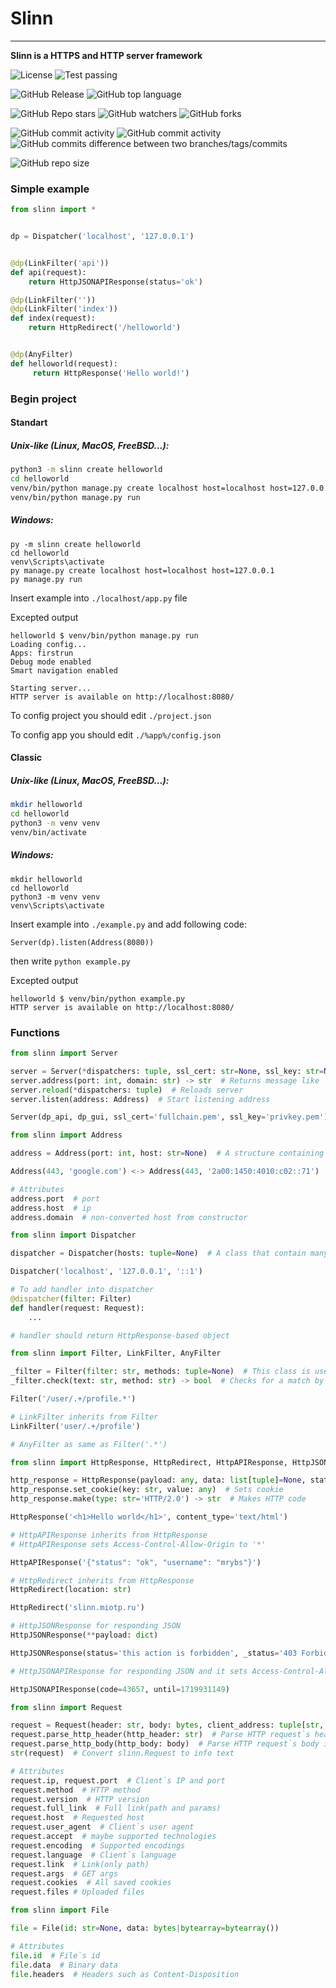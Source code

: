 # Slinn

---

**Slinn is a HTTPS and HTTP server framework**

![License](https://img.shields.io/github/license/mrybs/slinn)
![Test passing](https://img.shields.io/badge/works_on_my_server-2BD331)

![GitHub Release](https://img.shields.io/github/v/release/mrybs/slinn)
![GitHub top language](https://img.shields.io/github/languages/top/mrybs/slinn)

![GitHub Repo stars](https://img.shields.io/github/stars/mrybs/slinn)
![GitHub watchers](https://img.shields.io/github/watchers/mrybs/slinn)
![GitHub forks](https://img.shields.io/github/forks/mrybs/slinn)

![GitHub commit activity](https://img.shields.io/github/commit-activity/w/mrybs/slinn)
![GitHub commit activity](https://img.shields.io/github/commit-activity/t/mrybs/slinn)
![GitHub commits difference between two branches/tags/commits](https://img.shields.io/github/commits-difference/mrybs/slinn?base=master&head=snapshots&label=master%20and%20snapshots%20difference)

![GitHub repo size](https://img.shields.io/github/repo-size/mrybs/slinn)


### Simple example
```python
from slinn import *


dp = Dispatcher('localhost', '127.0.0.1')


@dp(LinkFilter('api'))
def api(request):
    return HttpJSONAPIResponse(status='ok')

@dp(LinkFilter(''))
@dp(LinkFilter('index'))
def index(request):
    return HttpRedirect('/helloworld')


@dp(AnyFilter)
def helloworld(request):
     return HttpResponse('Hello world!')

```

### Begin project
#### Standart
##### Unix-like (Linux, MacOS, FreeBSD...):
```bash
python3 -m slinn create helloworld
cd helloworld
venv/bin/python manage.py create localhost host=localhost host=127.0.0.1
venv/bin/python manage.py run 
```

##### Windows:
```batch
py -m slinn create helloworld
cd helloworld
venv\Scripts\activate
py manage.py create localhost host=localhost host=127.0.0.1
py manage.py run 
```

Insert example into `./localhost/app.py` file

Excepted output
```
helloworld $ venv/bin/python manage.py run
Loading config...
Apps: firstrun
Debug mode enabled
Smart navigation enabled

Starting server...
HTTP server is available on http://localhost:8080/
```

To config project you should edit `./project.json`

To config app you should edit `./%app%/config.json`

#### Classic
##### Unix-like (Linux, MacOS, FreeBSD...):
```bash 
mkdir helloworld 
cd helloworld
python3 -m venv venv
venv/bin/activate
```

##### Windows:
```batch
mkdir helloworld 
cd helloworld
python3 -m venv venv
venv\Scripts\activate
```

Insert example into `./example.py` and add following code:
```
Server(dp).listen(Address(8080))
```
then write `python example.py`

Excepted output
```
helloworld $ venv/bin/python example.py
HTTP server is available on http://localhost:8080/
```

### Functions
```python
from slinn import Server

server = Server(*dispatchers: tuple, ssl_cert: str=None, ssl_key: str=None, timeout: float=0.03, max_bytes_per_recieve: int=4096, max_bytes: int=4294967296)  # Main class to run a server
server.address(port: int, domain: str) -> str  # Returns message like 'HTTPS server is available on https://localhost:8080/'
server.reload(*dispatchers: tuple)  # Reloads server
server.listen(address: Address)  # Start listening address

Server(dp_api, dp_gui, ssl_cert='fullchain.pem', ssl_key='privkey.pem')
```

```python
from slinn import Address

address = Address(port: int, host: str=None)  # A structure containing a port and a host; converts dns-address to ip-address

Address(443, 'google.com') <-> Address(443, '2a00:1450:4010:c02::71')

# Attributes
address.port  # port
address.host  # ip
address.domain  # non-converted host from constructor
```

```python
from slinn import Dispatcher

dispatcher = Dispatcher(hosts: tuple=None)  # A class that contain many handlers

Dispatcher('localhost', '127.0.0.1', '::1')

# To add handler into dispatcher
@dispatcher(filter: Filter)
def handler(request: Request):
    ...

# handler should return HttpResponse-based object
```

```python
from slinn import Filter, LinkFilter, AnyFilter

_filter = Filter(filter: str, methods: tuple=None)  # This class is used to choose match handler by link; uses regexp
_filter.check(text: str, method: str) -> bool  # Checks for a match by filter

Filter('/user/.+/profile.*')

# LinkFilter inherits from Filter
LinkFilter('user/.+/profile')

# AnyFilter as same as Filter('.*')
```

```python
from slinn import HttpResponse, HttpRedirect, HttpAPIResponse, HttpJSONResponse, HttpJSONAPIResponse

http_response = HttpResponse(payload: any, data: list[tuple]=None, status: str='200 OK', content_type: str='text/plain')  # This class is used to convert some data to HTTP code
http_response.set_cookie(key: str, value: any)  # Sets cookie
http_response.make(type: str='HTTP/2.0') -> str  # Makes HTTP code

HttpResponse('<h1>Hello world</h1>', content_type='text/html')

# HttpAPIResponse inherits from HttpResponse
# HttpAPIResponse sets Access-Control-Allow-Origin to '*'

HttpAPIResponse('{"status": "ok", "username": "mrybs"}')

# HttpRedirect inherits from HttpResponse
HttpRedirect(location: str)

HttpRedirect('slinn.miotp.ru')

# HttpJSONResponse for responding JSON 
HttpJSONResponse(**payload: dict)

HttpJSONResponse(status='this action is forbidden', _status='403 Forbidden')

# HttpJSONAPIResponse for responding JSON and it sets Access-Control-Allow-Origin to '*'

HttpJSONAPIResponse(code=43657, until=1719931149)
```

```python
from slinn import Request

request = Request(header: str, body: bytes, client_address: tuple[str, int])  # This structure is used in the dispatcher`s handler
request.parse_http_header(http_header: str)  # Parse HTTP request`s header
request.parse_http_body(http_body: body)  # Parse HTTP request`s body if exists
str(request)  # Convert slinn.Request to info text

# Attributes
request.ip, request.port  # Client`s IP and port
request.method  # HTTP method
request.version  # HTTP version
request.full_link  # Full link(path and params)
request.host  # Requested host
request.user_agent  # Client`s user agent
request.accept  # maybe supported technologies
request.encoding  # Supported encodings
request.language  # Client`s language
request.link  # Link(only path)
request.args  # GET args
request.cookies  # All saved cookies
request.files # Uploaded files
```

```python
from slinn import File

file = File(id: str=None, data: bytes|bytearray=bytearray())

# Attributes
file.id  # File`s id 
file.data  # Binary data
file.headers  # Headers such as Content-Disposition
```
